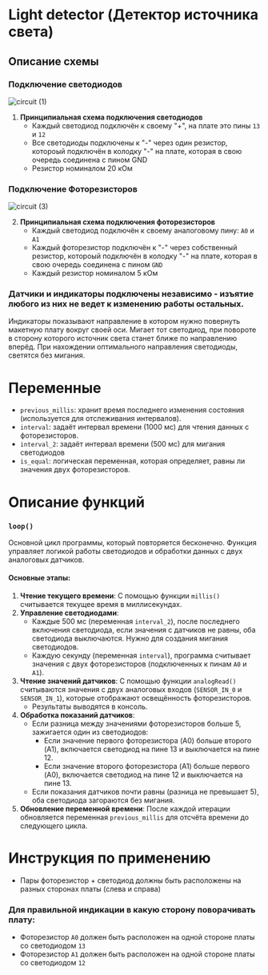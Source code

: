 # Light detector (Детектор источника света)

## Описание схемы
### Подключение светодиодов
![circuit (1)](https://github.com/user-attachments/assets/9559d103-df59-4ca5-b660-6ca4c773d046)
1. **Принципиальная схема подключения светодиодов**
   - Каждый светодиод подключён к своему "+", на плате это пины `13` и `12`
   - Все светодиоды подключены к "-" через один резистор, котороый подключён в колодку "-" на плате, которая в свою очередь соединена с пином GND
   - Резистор номиналом 20 кОм
### Подключение Фоторезисторов
![circuit (3)](https://github.com/user-attachments/assets/ce224122-b6ea-4442-b14f-47238892224d)

2. **Принципиальная схема подключения фоторезисторов**
    - Каждый светодиод подключён к своему аналоговому пину: `A0` и `A1`
    - Каждый фоторезистор подключён к "-" через собственный резистор, котороый подключён в колодку "-" на плате, которая в свою очередь соединена с пином `GND`
    - Каждый резистор номиналом 5 кОм

###  Датчики и индикаторы  подключены независимо - изъятие любого из них не ведет к изменению работы остальных.  
Индикаторы показывают направление в котором нужно повернуть макетную плату вокруг своей оси. Мигает тот светодиод, 
при повороте в сторону которого источник света станет ближе по направлению вперёд. 
При нахождении оптимального направления светодиоды, светятся без мигания.

# Переменные

- `previous_millis`: хранит время последнего изменения состояния (используется для отслеживания интервалов).
- `interval`: задаёт интервал времени (1000 мс) для чтения данных с фоторезисторов.
- `interval_2`: задаёт интервал времени (500 мс) для мигания светодиодов
- `is_equal`: логическая переменная, которая определяет, равны ли значения двух фоторезисторов.

# Описание функций

### `loop()`
Основной цикл программы, который повторяется бесконечно. Функция управляет логикой работы светодиодов и обработки данных с двух аналоговых датчиков.

#### Основные этапы:
1. **Чтение текущего времени**: С помощью функции `millis()` считывается текущее время в миллисекундах.
2. **Управление светодиодами**:
   - Каждые 500 мс (переменная `interval_2`), после последнего включения светодиода, если значения с датчиков не равны, оба светодиода выключаются. Нужно для создания мигания светодиодов.
   - Каждую секунду (переменная `interval`), программа считывает значения с двух фоторезисторов (подключенных к пинам `A0` и `A1`).
3. **Чтение значений датчиков**: С помощью функции `analogRead()` считываются значения с двух аналоговых входов (`SENSOR_IN_0` и `SENSOR_IN_1`), которые отображают освещённость фоторезисторов.
   - Результаты выводятся в консоль.
4. **Обработка показаний датчиков**:
   - Если разница между значениями фоторезисторов больше 5, зажигается один из светодиодов:
     - Если значение первого фоторезистора (A0) больше второго (A1), включается светодиод на пине 13 и выключается на пине 12.
     - Если значение второго фоторезистора (A1) больше первого (A0), включается светодиод на пине 12 и выключается на пине 13.
   - Если показания датчиков почти равны (разница не превышает 5), оба светодиода загораются без мигания.
5. **Обновление переменной времени**: После каждой итерации обновляется переменная `previous_millis` для отсчёта времени до следующего цикла.

# Инструкция по применению
  - Пары фоторезистор + светодиод должны быть расположены на разных сторонах платы (слева и справа)
### Для правильной индикации в какую сторону поворачивать плату:
  - Фоторезистор `A0` должен быть расположен на одной стороне платы со светодиодом `13`
  - Фоторезистор `A1` должен быть расположен на одной стороне платы со светодиодом `12`
